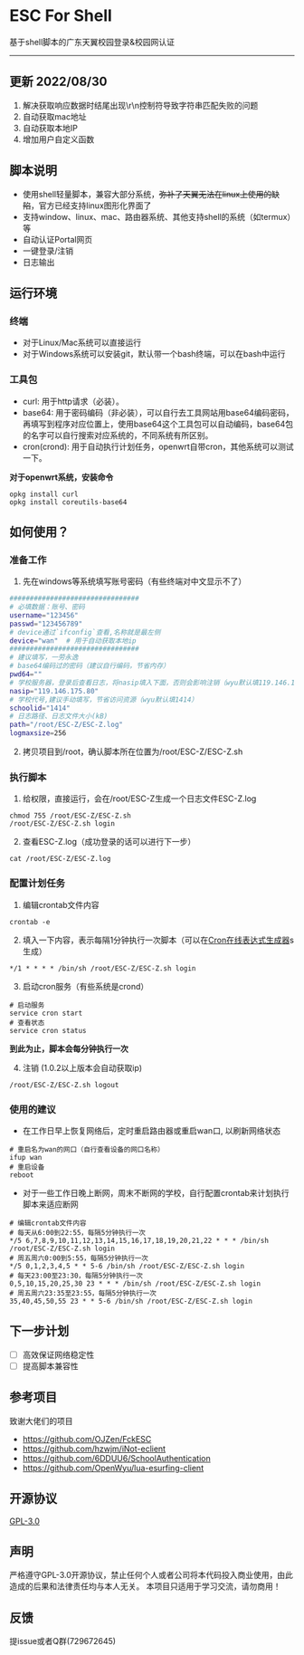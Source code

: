 # ESC For Shell
基于shell脚本的广东天翼校园登录&校园网认证

---
## 更新 2022/08/30
1. 解决获取响应数据时结尾出现\r\n控制符导致字符串匹配失败的问题
2. 自动获取mac地址
3. 自动获取本地IP
4. 增加用户自定义函数

## 脚本说明
- 使用shell轻量脚本，兼容大部分系统，~~弥补了天翼无法在linux上使用的缺陷~~，官方已经支持linux图形化界面了
- 支持window、linux、mac、路由器系统、其他支持shell的系统（如termux）等
- 自动认证Portal网页
- 一键登录/注销
- 日志输出


## 运行环境
### 终端
- 对于Linux/Mac系统可以直接运行
- 对于Windows系统可以安装git，默认带一个bash终端，可以在bash中运行

### 工具包
- curl: 用于http请求（必装）。
- base64: 用于密码编码（非必装），可以自行去工具网站用base64编码密码，再填写到程序对应位置上，使用base64这个工具包可以自动编码，base64包的名字可以自行搜索对应系统的，不同系统有所区别。
- cron(crond): 用于自动执行计划任务，openwrt自带cron，其他系统可以测试一下。

**对于openwrt系统，安装命令**
```shell
opkg install curl
opkg install coreutils-base64
```


## 如何使用？

### 准备工作
1. 先在windows等系统填写账号密码（有些终端对中文显示不了）
```bash
################################
# 必填数据：账号、密码
username="123456"
passwd="123456789"
# device通过`ifconfig`查看,名称就是最左侧
device="wan"  # 用于自动获取本地ip
################################
# 建议填写，一劳永逸
# base64编码过的密码（建议自行编码，节省内存）
pwd64=""
# 学校服务器，登录后查看日志，将nasip填入下面，否则会影响注销（wyu默认填119.146.175.80）
nasip="119.146.175.80"
# 学校代号,建议手动填写，节省访问资源（wyu默认填1414）
schoolid="1414"
# 日志路径、日志文件大小(kB)
path="/root/ESC-Z/ESC-Z.log"
logmaxsize=256
```
2. 拷贝项目到/root，确认脚本所在位置为/root/ESC-Z/ESC-Z.sh

### 执行脚本
1. 给权限，直接运行，会在/root/ESC-Z生成一个日志文件ESC-Z.log
```sheel
chmod 755 /root/ESC-Z/ESC-Z.sh
/root/ESC-Z/ESC-Z.sh login
```
2. 查看ESC-Z.log（成功登录的话可以进行下一步）
```shell
cat /root/ESC-Z/ESC-Z.log
```

### 配置计划任务
1. 编辑crontab文件内容
```shell
crontab -e
```
2. 填入一下内容，表示每隔1分钟执行一次脚本（可以在[Cron在线表达式生成器](http://cron.ciding.cc/)s生成）
```
*/1 * * * * /bin/sh /root/ESC-Z/ESC-Z.sh login
```
3. 启动cron服务（有些系统是crond）
```shell
# 启动服务
service cron start
# 查看状态
service cron status
```
**到此为止，脚本会每分钟执行一次**

4. 注销 (1.0.2以上版本会自动获取ip)
```shell
/root/ESC-Z/ESC-Z.sh logout
```

### 使用的建议
- 在工作日早上恢复网络后，定时重启路由器或重启wan口, 以刷新网络状态
```shell
# 重启名为wan的网口（自行查看设备的网口名称）
ifup wan
# 重启设备
reboot
```
- 对于一些工作日晚上断网，周末不断网的学校，自行配置crontab来计划执行脚本来适应断网
```shell
# 编辑crontab文件内容
# 每天从6:00到22:55，每隔5分钟执行一次
*/5 6,7,8,9,10,11,12,13,14,15,16,17,18,19,20,21,22 * * * /bin/sh /root/ESC-Z/ESC-Z.sh login
# 周五周六0:00到5:55，每隔5分钟执行一次
*/5 0,1,2,3,4,5 * * 5-6 /bin/sh /root/ESC-Z/ESC-Z.sh login
# 每天23:00至23:30，每隔5分钟执行一次
0,5,10,15,20,25,30 23 * * * /bin/sh /root/ESC-Z/ESC-Z.sh login
# 周五周六23:35至23:55，每隔5分钟执行一次
35,40,45,50,55 23 * * 5-6 /bin/sh /root/ESC-Z/ESC-Z.sh login
```

## 下一步计划
- [ ] 高效保证网络稳定性
- [ ] 提高脚本兼容性

## 参考项目
致谢大佬们的项目
- https://github.com/OJZen/FckESC
- https://github.com/hzwjm/iNot-eclient
- https://github.com/6DDUU6/SchoolAuthentication
- https://github.com/OpenWyu/lua-esurfing-client


## 开源协议
[GPL-3.0](https://github.com/Z446C/ESC-Z/blob/main/LICENSE)


## 声明
严格遵守GPL-3.0开源协议，禁止任何个人或者公司将本代码投入商业使用，由此造成的后果和法律责任均与本人无关。
本项目只适用于学习交流，请勿商用！

## 反馈
提issue或者Q群(729672645)